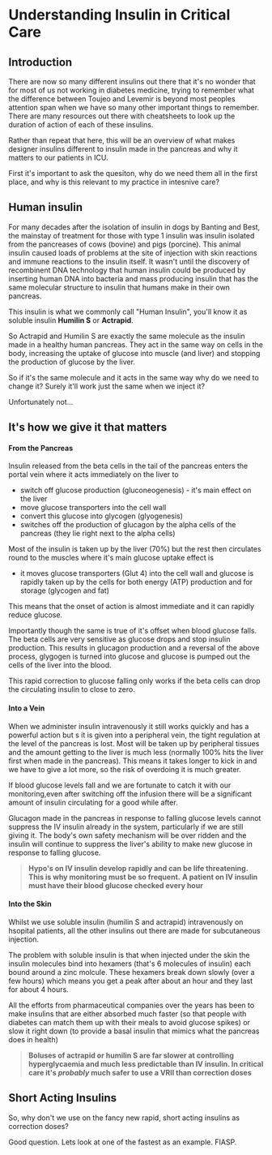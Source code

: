 # Understanding Insulin in Critical Care


## Introduction


There are now so many different insulins out there that it's no wonder that for most of us not working in diabetes medicine, trying to remember what the difference between Toujeo and Levemir is beyond most peoples attention span when we have so many other important things to remember. There are many resources out there with cheatsheets to look up the duration of action of each of these insulins.

Rather than repeat that here, this will be an overview of what makes designer insulins different to insulin made in the pancreas and why it matters to our patients in ICU. 


First it's important to ask the quesiton, why do we need them all in the first place, and why is this relevant to my practice in intesnive care?


## Human insulin


For many decades after the isolation of insulin in dogs by Banting and Best, the mainstay of treatment for those with type 1 insulin was insulin isolated from the pancreases of cows (bovine) and pigs (porcine). This animal insulin caused loads of problems at the site of injection with skin reactions and immune reactions to the insulin itself. It wasn't until the discovery of recombinent DNA technology that human insulin could be produced by inserting human DNA into bacteria and mass producing insulin that has the same molecular structure to insulin that humans make in their own pancreas.


This insulin is what we commonly call "Human Insulin", you'll know it as soluble insulin **Humilin S** or **Actrapid**.

So Actrapid and Humilin S are exactly the same molecule as the insulin made in a healthy human pancreas. They act in the same way on cells in the body, increasing the uptake of glucose into muscle (and liver) and stopping the production of glucose by the liver. 

So if it's the same molecule and it acts in the same way why do we need to change it? Surely it'll work just the same when we inject it?


Unfortunately not...


## It's how we give it that matters


#### From the Pancreas

Insulin released from the beta cells in the tail of the pancreas enters the portal vein where it acts immediately on the liver to

* switch off glucose production (gluconeogenesis) - it's main effect on the liver
* move glucose transporters into the cell wall
* convert this glucose into glycogen (glyogenesis)
* switches off the production of glucagon by the alpha cells of the pancreas (they lie right next to the alpha cells)


Most of the insulin is taken up by the liver (70%) but the rest then circulates round to the muscles where it's main glucose uptake effect is

* it moves glucose transporters (Glut 4) into the cell wall and glucose is rapidly taken up by the cells for both energy (ATP) production and for storage (glycogen and fat)


This means that the onset of action is almost immediate and it can rapidly reduce glucose.


Importantly though the same is true of it's offset when blood glucose falls. The beta cells are very sensitive as glucose drops and stop insulin production. This results in glucagon production and a reversal of the above process, glygogen is turned into glucose and glucose is pumped out the cells of the liver into the blood. 

This rapid correction to glucose falling only works if the beta cells can drop the circulating insulin to close to zero.


#### Into a Vein

When we administer insulin intravenously it still works quickly and has a powerful action but s it is given into a peripheral vein, the tight regulation at the level of the pancreas is lost. Most will be taken up by peripheral tissues and the amount getting to the liver is much less (normally 100% hits the liver first when made in the pancreas). This means it takes longer to kick in and we have to give a lot more, so the risk of overdoing it is much greater. 

If blood glucose levels fall and we are fortunate to catch it with our monitoring,even after switching off the infusion there will be a significant amount of insulin circulating for a good while after. 

Glucagon made in the pancreas in response to falling glucose levels cannot suppress the IV insulin already in the system, particularly if we are still giving it. The body's own safety mechanism will be over ridden and the insulin will continue to suppress the liver's ability to make new glucose in response to falling glucose. 



> **Hypo's on IV insulin develop rapidly and can be life threatening. This is why monitoring must be so frequent.**
> **A patient on IV insulin must have their blood glucose checked every hour**


#### Into the Skin

Whilst we use soluble insulin (humilin S and actrapid) intravenously on hsopital patients, all the other insulins out there are made for subcutaneous injection. 

The problem with soluble insulin is that when injected under the skin the insulin molecules bind into hexamers (that's 6 molecules of insulin) each bound around a zinc molcule. These hexamers break down slowly (over a few hours) which means you get a peak after about an hour and they last for about 4 hours.


All the efforts from pharmaceutical companies over the years has been to make insulins that are either absorbed much faster (so that people with diabetes can match them up with their meals to avoid glucose spikes) or slow it right down (to provide a basal insulin that mimics what the pancreas does in health)


> **Boluses of actrapid or humilin S are far slower at controlling hyperglycaemia and much less predictable than IV insulin. In critical care it's *probably* much safer to use a VRII than correction doses**


## Short Acting Insulins

So, why don't we use on the fancy new rapid, short acting insulins as correction doses?

Good question. Lets look at one of the fastest as an example. FIASP. 





